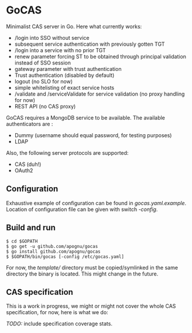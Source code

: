 # GoCAS

Minimalist CAS server in Go. Here what currently works:

* /login into SSO without service
* subsequent service authentication with previously gotten TGT
* /login into a service with no prior TGT
 * renew parameter forcing ST to be obtained through principal validation instead of SSO session
 * gateway parameter with trust authentication
* Trust authentication (disabled by default)
* logout (no SLO for now)
* simple whitelisting of exact service hosts
* /validate and /serviceValidate for service validation (no proxy handling for now)
* REST API (no CAS proxy)

GoCAS requires a MongoDB service to be available. The available authenticators are :

* Dummy (username should equal password, for testing purposes)
* LDAP

Also, the following server protocols are supported:

* CAS (duh!)
* OAuth2

## Configuration

Exhaustive example of configuration can be found in _gocas.yaml.example_. Location of configuration file can be given with switch _-config_.

## Build and run

```
$ cd $GOPATH
$ go get -u github.com/apognu/gocas
$ go install github.com/apognu/gocas
$ $GOPATH/bin/gocas [-config /etc/gocas.yaml]
```

For now, the _template/_ directory must be copied/symlinked in the same directory the binary is located. This might change in the future.

## CAS specification

This is a work in progress, we might or might not cover the whole CAS specification, for now, here is what we do:

*TODO:* include specification coverage stats.
